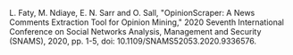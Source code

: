 L. Faty, M. Ndiaye, E. N. Sarr and O. Sall, "OpinionScraper: A News Comments Extraction Tool for Opinion Mining," 2020 Seventh International Conference on Social Networks Analysis, Management and Security (SNAMS), 2020, pp. 1-5, doi: 10.1109/SNAMS52053.2020.9336576.
